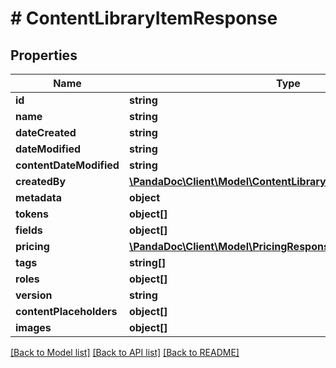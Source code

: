 # # ContentLibraryItemResponse

## Properties

Name | Type | Description | Notes
------------ | ------------- | ------------- | -------------
**id** | **string** |  | [optional]
**name** | **string** |  | [optional]
**dateCreated** | **string** |  | [optional]
**dateModified** | **string** |  | [optional]
**contentDateModified** | **string** |  | [optional]
**createdBy** | [**\PandaDoc\Client\Model\ContentLibraryItemResponseCreatedBy**](ContentLibraryItemResponseCreatedBy.md) |  | [optional]
**metadata** | **object** |  | [optional]
**tokens** | **object[]** |  | [optional]
**fields** | **object[]** |  | [optional]
**pricing** | [**\PandaDoc\Client\Model\PricingResponse**](PricingResponse.md) |  | [optional]
**tags** | **string[]** |  | [optional]
**roles** | **object[]** |  | [optional]
**version** | **string** |  | [optional]
**contentPlaceholders** | **object[]** |  | [optional]
**images** | **object[]** |  | [optional]

[[Back to Model list]](../../README.md#models) [[Back to API list]](../../README.md#endpoints) [[Back to README]](../../README.md)
